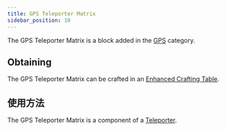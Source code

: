 ```yaml
---
title: GPS Teleporter Matrix
sidebar_position: 10
---
```


The GPS Teleporter Matrix is a block added in the [GPS](GPS) category.

## Obtaining

The GPS Teleporter Matrix can be crafted in an [Enhanced Crafting Table](Enhanced-Crafting-Table).

## 使用方法

The GPS Teleporter Matrix is a component of a [Teleporter](Teleporter).
